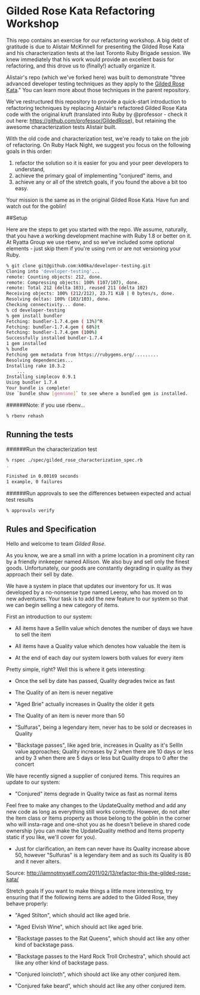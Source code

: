 Gilded Rose Kata Refactoring Workshop
=====================================

This repo contains an exercise for our refactoring workshop. A big debt of gratitude is due to Alistair McKinnell for presenting the Gilded Rose Kata and his characterization tests at the last Toronto Ruby Brigade session. We knew immediately that his work would provide an excellent basis for refactoring, and this drove us to (finally!) actually organize it.

Alistair's repo (which we've forked here) was built to demonstrate "three advanced developer testing techniques as they apply to the [Gilded Rose Kata](http://craftsmanship.sv.cmu.edu/exercises/gilded-rose-kata)."  You can learn more about those techniques in the parent repository.

We've restructured this repository to provide a quick-start introduction to refactoring techniques by replacing Alistair's  refactored Gilded Rose Kata code with the original kruft (translated into Ruby by @professor - check it out here: https://github.com/professor/GildedRose), but retaining the awesome characterization tests Alistair built.

With the old code and characterization test, we're ready to take on the job of refactoring. On Ruby Hack Night, we suggest you focus on the following goals in this order:

1. refactor the solution so it is easier for you and your peer developers to understand,
2. achieve the primary goal of implementing "conjured" items, and
3. achieve any or all of the stretch goals, if you found the above a bit too easy.

Your mission is the same as in the original Gilded Rose Kata.  Have fun and watch out for the goblin!


##Setup

Here are the steps to get you started with the repo. We assume, naturally, that you have a working development machine with Ruby 1.8 or better on it. At Ryatta Group we use rbenv, and so we've included some optional elements - just skip them if you're using rvm or are not versioning your Ruby.

```sh
% git clone git@github.com:k00ka/developer-testing.git
Cloning into 'developer-testing'...
remote: Counting objects: 212, done.
remote: Compressing objects: 100% (107/107), done.
remote: Total 212 (delta 103), reused 211 (delta 102)
Receiving objects: 100% (212/212), 23.71 KiB | 0 bytes/s, done.
Resolving deltas: 100% (103/103), done.
Checking connectivity... done.
% cd developer-testing
% gem install bundler
Fetching: bundler-1.7.4.gem ( 13%)^R
Fetching: bundler-1.7.4.gem ( 68%)t
Fetching: bundler-1.7.4.gem (100%)
Successfully installed bundler-1.7.4
1 gem installed
% bundle
Fetching gem metadata from https://rubygems.org/.........
Resolving dependencies...
Installing rake 10.3.2
    ...
Installing simplecov 0.9.1
Using bundler 1.7.4
Your bundle is complete!
Use `bundle show [gemname]` to see where a bundled gem is installed.
```
######Note: if you use rbenv...
```sh
% rbenv rehash
```

Running the tests
-----------------
######Run the characterization test 
```sh
% rspec ./spec/gilded_rose_characterization_spec.rb
.

Finished in 0.00169 seconds
1 example, 0 failures
```
######Run approvals to see the differences between expected and actual test results
```sh
% approvals verify
```


## Rules and Specification
Hello and welcome to team *Gilded Rose*.

As you know, we are a small inn with a prime location in a prominent city ran by a friendly innkeeper named Allison. We also buy and sell only the finest goods. Unfortunately, our goods are constantly degrading in quality as they approach their sell by date.

We have a system in place that updates our inventory for us. It was developed by a no-nonsense type named Leeroy, who has moved on to new adventures. Your task is to add the new feature to our system so that we can begin selling a new category of items.

First an introduction to our system:

* All items have a SellIn value which denotes the number of days we have to sell the item

* All items have a Quality value which denotes how valuable the item is

* At the end of each day our system lowers both values for every item

Pretty simple, right? Well this is where it gets interesting:

* Once the sell by date has passed, Quality degrades twice as fast

* The Quality of an item is never negative

* "Aged Brie" actually increases in Quality the older it gets

* The Quality of an item is never more than 50

* "Sulfuras", being a legendary item, never has to be sold or decreases in Quality

* "Backstage passes", like aged brie, increases in Quality as it's SellIn value approaches; Quality increases by 2 when there are 10 days or less and by 3 when there are 5 days or less but Quality drops to 0 after the concert

We have recently signed a supplier of conjured items. This requires an update to our system:

* "Conjured" items degrade in Quality twice as fast as normal items

Feel free to make any changes to the UpdateQuality method and add any new code as long as everything still works correctly. However, do not alter the Item class or Items property as those belong to the goblin in the corner who will insta-rage and one-shot you as he doesn't believe in shared code ownership (you can make the UpdateQuality method and Items property static if you like, we'll cover for you).

* Just for clarification, an item can never have its Quality increase above 50, however "Sulfuras" is a legendary item and as such its Quality is 80 and it never alters.

Source: http://iamnotmyself.com/2011/02/13/refactor-this-the-gilded-rose-kata/

Stretch goals If you want to make things a little more interesting, try ensuring that if the following items are added to the Gilded Rose, they behave properly:

* "Aged Stilton", which should act like aged brie.

* "Aged Elvish Wine", which should act like aged brie.

* "Backstage passes to the Rat Queens", which should act like any other kind of backstage pass.

* "Backstage passes to the Hard Rock Troll Orchestra", which should act like any other kind of backstage pass.

* "Conjured loincloth", which should act like any other conjured item.

* "Conjured fake beard", which should act like any other conjured item.
